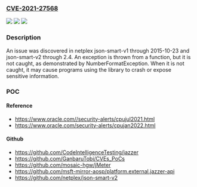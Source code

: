 ### [CVE-2021-27568](https://cve.mitre.org/cgi-bin/cvename.cgi?name=CVE-2021-27568)
![](https://img.shields.io/static/v1?label=Product&message=n%2Fa&color=blue)
![](https://img.shields.io/static/v1?label=Version&message=n%2Fa&color=blue)
![](https://img.shields.io/static/v1?label=Vulnerability&message=n%2Fa&color=brighgreen)

### Description

An issue was discovered in netplex json-smart-v1 through 2015-10-23 and json-smart-v2 through 2.4. An exception is thrown from a function, but it is not caught, as demonstrated by NumberFormatException. When it is not caught, it may cause programs using the library to crash or expose sensitive information.

### POC

#### Reference
- https://www.oracle.com//security-alerts/cpujul2021.html
- https://www.oracle.com/security-alerts/cpujan2022.html

#### Github
- https://github.com/CodeIntelligenceTesting/jazzer
- https://github.com/GanbaruTobi/CVEs_PoCs
- https://github.com/mosaic-hgw/jMeter
- https://github.com/msft-mirror-aosp/platform.external.jazzer-api
- https://github.com/netplex/json-smart-v2


